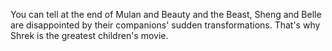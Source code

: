 You can tell at the end of Mulan and Beauty and the Beast, Sheng and Belle are disappointed by their companions' sudden transformations. That's why Shrek is the greatest children's movie.

